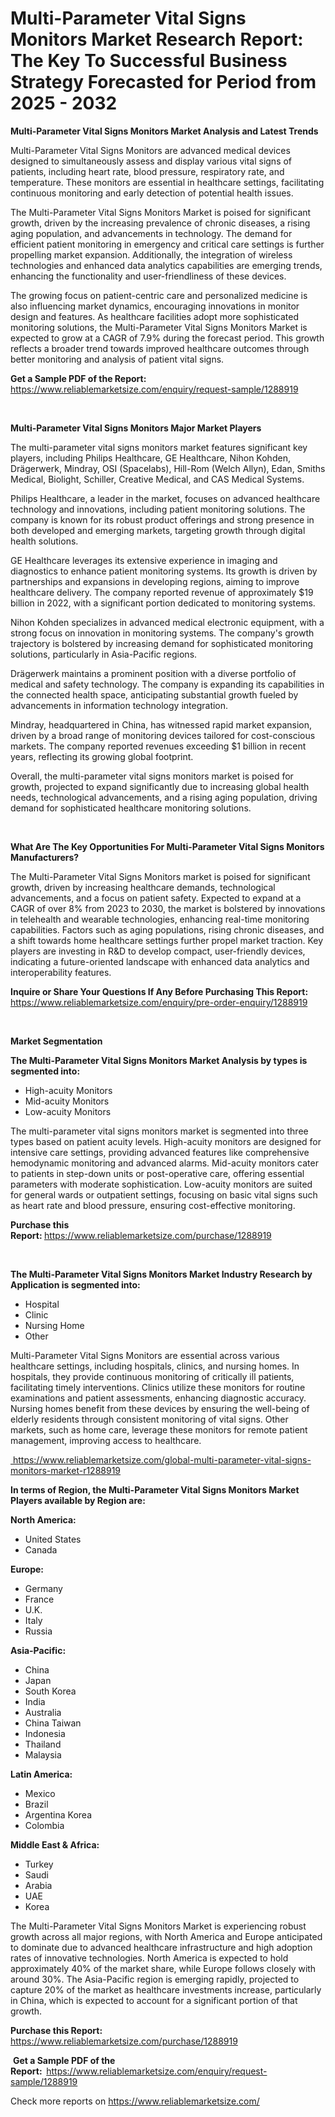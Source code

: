 <p><h1>Multi-Parameter Vital Signs Monitors Market Research Report: The Key To Successful Business Strategy Forecasted for Period from 2025 - 2032</h1></p><p><strong>Multi-Parameter Vital Signs Monitors Market Analysis and Latest Trends</strong></p>
<p><p>Multi-Parameter Vital Signs Monitors are advanced medical devices designed to simultaneously assess and display various vital signs of patients, including heart rate, blood pressure, respiratory rate, and temperature. These monitors are essential in healthcare settings, facilitating continuous monitoring and early detection of potential health issues. </p><p>The Multi-Parameter Vital Signs Monitors Market is poised for significant growth, driven by the increasing prevalence of chronic diseases, a rising aging population, and advancements in technology. The demand for efficient patient monitoring in emergency and critical care settings is further propelling market expansion. Additionally, the integration of wireless technologies and enhanced data analytics capabilities are emerging trends, enhancing the functionality and user-friendliness of these devices.</p><p>The growing focus on patient-centric care and personalized medicine is also influencing market dynamics, encouraging innovations in monitor design and features. As healthcare facilities adopt more sophisticated monitoring solutions, the Multi-Parameter Vital Signs Monitors Market is expected to grow at a CAGR of 7.9% during the forecast period. This growth reflects a broader trend towards improved healthcare outcomes through better monitoring and analysis of patient vital signs.</p></p>
<p><strong>Get a Sample PDF of the Report:&nbsp;</strong> <a href="https://www.reliablemarketsize.com/enquiry/request-sample/1288919?utm_campaign=3223&utm_medium=2&utm_source=Github&utm_content=ia&utm_term=29032025&utm_id=multi-parameter-vital-signs-monitors">https://www.reliablemarketsize.com/enquiry/request-sample/1288919</a></p>
<p>&nbsp;</p>
<p><strong>Multi-Parameter Vital Signs Monitors Major Market Players</strong></p>
<p><p>The multi-parameter vital signs monitors market features significant key players, including Philips Healthcare, GE Healthcare, Nihon Kohden, Drägerwerk, Mindray, OSI (Spacelabs), Hill-Rom (Welch Allyn), Edan, Smiths Medical, Biolight, Schiller, Creative Medical, and CAS Medical Systems. </p><p>Philips Healthcare, a leader in the market, focuses on advanced healthcare technology and innovations, including patient monitoring solutions. The company is known for its robust product offerings and strong presence in both developed and emerging markets, targeting growth through digital health solutions.</p><p>GE Healthcare leverages its extensive experience in imaging and diagnostics to enhance patient monitoring systems. Its growth is driven by partnerships and expansions in developing regions, aiming to improve healthcare delivery. The company reported revenue of approximately $19 billion in 2022, with a significant portion dedicated to monitoring systems.</p><p>Nihon Kohden specializes in advanced medical electronic equipment, with a strong focus on innovation in monitoring systems. The company's growth trajectory is bolstered by increasing demand for sophisticated monitoring solutions, particularly in Asia-Pacific regions.</p><p>Drägerwerk maintains a prominent position with a diverse portfolio of medical and safety technology. The company is expanding its capabilities in the connected health space, anticipating substantial growth fueled by advancements in information technology integration.</p><p>Mindray, headquartered in China, has witnessed rapid market expansion, driven by a broad range of monitoring devices tailored for cost-conscious markets. The company reported revenues exceeding $1 billion in recent years, reflecting its growing global footprint.</p><p>Overall, the multi-parameter vital signs monitors market is poised for growth, projected to expand significantly due to increasing global health needs, technological advancements, and a rising aging population, driving demand for sophisticated healthcare monitoring solutions.</p></p>
<p>&nbsp;</p>
<p><strong>What Are The Key Opportunities For Multi-Parameter Vital Signs Monitors Manufacturers?</strong></p>
<p><p>The Multi-Parameter Vital Signs Monitors market is poised for significant growth, driven by increasing healthcare demands, technological advancements, and a focus on patient safety. Expected to expand at a CAGR of over 8% from 2023 to 2030, the market is bolstered by innovations in telehealth and wearable technologies, enhancing real-time monitoring capabilities. Factors such as aging populations, rising chronic diseases, and a shift towards home healthcare settings further propel market traction. Key players are investing in R&D to develop compact, user-friendly devices, indicating a future-oriented landscape with enhanced data analytics and interoperability features.</p></p>
<p><strong>Inquire or Share Your Questions If Any Before Purchasing This Report:</strong> <a href="https://www.reliablemarketsize.com/enquiry/pre-order-enquiry/1288919?utm_campaign=3223&utm_medium=2&utm_source=Github&utm_content=ia&utm_term=29032025&utm_id=multi-parameter-vital-signs-monitors">https://www.reliablemarketsize.com/enquiry/pre-order-enquiry/1288919</a></p>
<p>&nbsp;</p>
<p><strong>Market Segmentation</strong></p>
<p><strong>The Multi-Parameter Vital Signs Monitors Market Analysis by types is segmented into:</strong></p>
<p><ul><li>High-acuity Monitors</li><li>Mid-acuity Monitors</li><li>Low-acuity Monitors</li></ul></p>
<p><p>The multi-parameter vital signs monitors market is segmented into three types based on patient acuity levels. High-acuity monitors are designed for intensive care settings, providing advanced features like comprehensive hemodynamic monitoring and advanced alarms. Mid-acuity monitors cater to patients in step-down units or post-operative care, offering essential parameters with moderate sophistication. Low-acuity monitors are suited for general wards or outpatient settings, focusing on basic vital signs such as heart rate and blood pressure, ensuring cost-effective monitoring.</p></p>
<p><strong>Purchase this Report:&nbsp;</strong><a href="https://www.reliablemarketsize.com/purchase/1288919?utm_campaign=3223&utm_medium=2&utm_source=Github&utm_content=ia&utm_term=29032025&utm_id=multi-parameter-vital-signs-monitors">https://www.reliablemarketsize.com/purchase/1288919</a></p>
<p>&nbsp;</p>
<p><strong>The Multi-Parameter Vital Signs Monitors Market Industry Research by Application is segmented into:</strong></p>
<p><ul><li>Hospital</li><li>Clinic</li><li>Nursing Home</li><li>Other</li></ul></p>
<p><p>Multi-Parameter Vital Signs Monitors are essential across various healthcare settings, including hospitals, clinics, and nursing homes. In hospitals, they provide continuous monitoring of critically ill patients, facilitating timely interventions. Clinics utilize these monitors for routine examinations and patient assessments, enhancing diagnostic accuracy. Nursing homes benefit from these devices by ensuring the well-being of elderly residents through consistent monitoring of vital signs. Other markets, such as home care, leverage these monitors for remote patient management, improving access to healthcare.</p></p>
<p><a href="https://www.reliablemarketsize.com/global-multi-parameter-vital-signs-monitors-market-r1288919?utm_campaign=3223&utm_medium=2&utm_source=Github&utm_content=ia&utm_term=29032025&utm_id=multi-parameter-vital-signs-monitors">&nbsp;https://www.reliablemarketsize.com/global-multi-parameter-vital-signs-monitors-market-r1288919</a></p>
<p><strong>In terms of Region, the Multi-Parameter Vital Signs Monitors Market Players available by Region are:</strong></p>
<p>
    <p> <strong> North America: </strong>
        <ul>
            <li>United States</li>
            <li>Canada</li>
        </ul>
        </p> 
    <p> <strong> Europe: </strong>
        <ul>
            <li>Germany</li>
            <li>France</li>
            <li>U.K.</li>
            <li>Italy</li>
            <li>Russia</li>
        </ul>
        </p> 
    <p> <strong> Asia-Pacific: </strong>
        <ul>
            <li>China</li>
            <li>Japan</li>
            <li>South Korea</li>
            <li>India</li>
            <li>Australia</li>
            <li>China Taiwan</li>
            <li>Indonesia</li>
            <li>Thailand</li>
            <li>Malaysia</li>
        </ul>
        </p> 
    <p> <strong> Latin America: </strong>
        <ul>
            <li>Mexico</li>
            <li>Brazil</li>
            <li>Argentina Korea</li>
            <li>Colombia</li>
        </ul>
        </p> 
    <p> <strong> Middle East & Africa: </strong>
        <ul>
            <li>Turkey</li>
            <li>Saudi</li>
            <li>Arabia</li>
            <li>UAE</li>
            <li>Korea</li>
        </ul>
    </p>
    </p>
<p><p>The Multi-Parameter Vital Signs Monitors Market is experiencing robust growth across all major regions, with North America and Europe anticipated to dominate due to advanced healthcare infrastructure and high adoption rates of innovative technologies. North America is expected to hold approximately 40% of the market share, while Europe follows closely with around 30%. The Asia-Pacific region is emerging rapidly, projected to capture 20% of the market as healthcare investments increase, particularly in China, which is expected to account for a significant portion of that growth.</p></p>
<p><strong>Purchase this Report: </strong><a href="https://www.reliablemarketsize.com/purchase/1288919?utm_campaign=3223&utm_medium=2&utm_source=Github&utm_content=ia&utm_term=29032025&utm_id=multi-parameter-vital-signs-monitors">https://www.reliablemarketsize.com/purchase/1288919</a></p>
<p>&nbsp;<strong>Get a Sample PDF of the Report:&nbsp;&nbsp;</strong><a href="https://www.reliablemarketsize.com/enquiry/request-sample/1288919?utm_campaign=3223&utm_medium=2&utm_source=Github&utm_content=ia&utm_term=29032025&utm_id=multi-parameter-vital-signs-monitors">https://www.reliablemarketsize.com/enquiry/request-sample/1288919</a></p>
<p><strong></strong></p>
<p>Check more reports on <a href="https://www.reliablemarketsize.com/?utm_campaign=3223&utm_medium=2&utm_source=Github&utm_content=ia&utm_term=29032025&utm_id=multi-parameter-vital-signs-monitors">https://www.reliablemarketsize.com/</a></p>